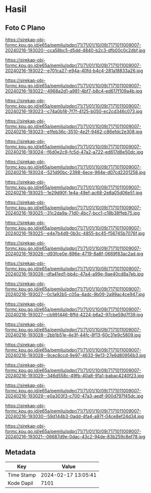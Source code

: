 # Hasil

## Foto C Plano

https://sirekap-obj-formc.kpu.go.id/e65a/pemilu/pdpr/71/71/01/10/09/7171011009007-20240216-193020--cca58bc5-d5dd-4840-b2c3-dfb00c0c2dbf.jpg

https://sirekap-obj-formc.kpu.go.id/e65a/pemilu/pdpr/71/71/01/10/09/7171011009007-20240216-193022--e701ca27-e94a-40fd-b4c4-281a18833a26.jpg

https://sirekap-obj-formc.kpu.go.id/e65a/pemilu/pdpr/71/71/01/10/09/7171011009007-20240216-193022--4968a2d1-a981-4bf7-b8c4-ed617f109a4b.jpg

https://sirekap-obj-formc.kpu.go.id/e65a/pemilu/pdpr/71/71/01/10/09/7171011009007-20240216-193023--c74a0b18-7f7f-4125-b050-ec2cd346c073.jpg

https://sirekap-obj-formc.kpu.go.id/e65a/pemilu/pdpr/71/71/01/10/09/7171011009007-20240216-193023--e1feb36c-3510-4e2f-9462-c86efdc2e308.jpg

https://sirekap-obj-formc.kpu.go.id/e65a/pemilu/pdpr/71/71/01/10/09/7171011009007-20240216-193024--f6d0e2c9-fc5d-47a2-a722-ed617d8e50dc.jpg

https://sirekap-obj-formc.kpu.go.id/e65a/pemilu/pdpr/71/71/01/10/09/7171011009007-20240216-193024--521d90bc-2398-4ece-964e-d07cd2201258.jpg

https://sirekap-obj-formc.kpu.go.id/e65a/pemilu/pdpr/71/71/01/10/09/7171011009007-20240216-193025--1e29d90f-1e4a-49ef-ac68-2e8a05d06e51.jpg

https://sirekap-obj-formc.kpu.go.id/e65a/pemilu/pdpr/71/71/01/10/09/7171011009007-20240216-193025--31c2da9a-71d0-4bc7-bcc1-c18b38ffeb75.jpg

https://sirekap-obj-formc.kpu.go.id/e65a/pemilu/pdpr/71/71/01/10/09/7171011009007-20240216-193025--e4e7b4d9-0b3c-4855-bc45-f56745b7076f.jpg

https://sirekap-obj-formc.kpu.go.id/e65a/pemilu/pdpr/71/71/01/10/09/7171011009007-20240216-193026--d93fce0e-896e-4719-8a8f-0669f83ac2ad.jpg

https://sirekap-obj-formc.kpu.go.id/e65a/pemilu/pdpr/71/71/01/10/09/7171011009007-20240216-193026--dfa41ed1-bb4c-47a4-a99e-9ae40cd8a7eb.jpg

https://sirekap-obj-formc.kpu.go.id/e65a/pemilu/pdpr/71/71/01/10/09/7171011009007-20240216-193027--0c1a92b5-c05a-4adc-9b09-2a99ac4ce947.jpg

https://sirekap-obj-formc.kpu.go.id/e65a/pemilu/pdpr/71/71/01/10/09/7171011009007-20240216-193027--cb991446-8ffd-4224-b6a2-97cbe59d7f39.jpg

https://sirekap-obj-formc.kpu.go.id/e65a/pemilu/pdpr/71/71/01/10/09/7171011009007-20240216-193028--2bb1b51e-4e3f-44fc-8f13-60c31e9c5809.jpg

https://sirekap-obj-formc.kpu.go.id/e65a/pemilu/pdpr/71/71/01/10/09/7171011009007-20240216-193028--9cec8ccd-9e97-4633-9e13-27e6d80956b3.jpg

https://sirekap-obj-formc.kpu.go.id/e65a/pemilu/pdpr/71/71/01/10/09/7171011009007-20240216-193029--346d558c-49fb-40a8-91a1-babac4240f23.jpg

https://sirekap-obj-formc.kpu.go.id/e65a/pemilu/pdpr/71/71/01/10/09/7171011009007-20240216-193029--e0a303f3-c700-47a3-aedf-900d797f45dc.jpg

https://sirekap-obj-formc.kpu.go.id/e65a/pemilu/pdpr/71/71/01/10/09/7171011009007-20240216-193030--59d144b3-0add-4fa4-a97f-04ce8ef24d34.jpg

https://sirekap-obj-formc.kpu.go.id/e65a/pemilu/pdpr/71/71/01/10/09/7171011009007-20240216-193021--06687d9e-0dac-43c2-94de-83b259c8ef78.jpg


## Metadata

| Key        | Value               |
| ---------- | ------------------- |
| Time Stamp | 2024-02-17 13:05:41 |
| Kode Dapil | 7101                |




